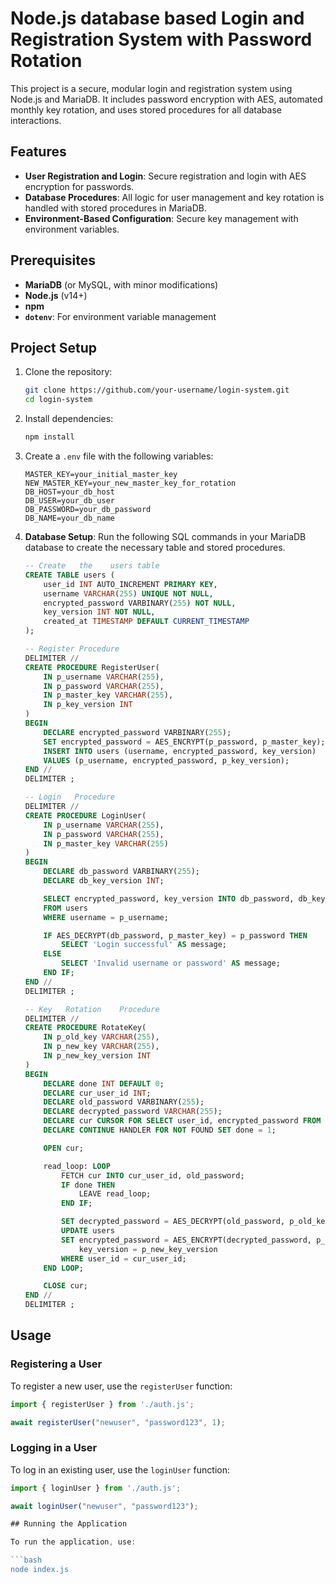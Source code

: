 
# Node.js database based Login and Registration System with Password Rotation

This project is a secure, modular login and registration system using Node.js and MariaDB. It includes password encryption with AES, automated monthly key rotation, and uses stored procedures for all database interactions.

## Features

- **User Registration and Login**: Secure registration and login with AES encryption for passwords.
- **Database Procedures**: All logic for user management and key rotation is handled with stored procedures in MariaDB.
- **Environment-Based Configuration**: Secure key management with environment variables.

## Prerequisites

- **MariaDB** (or MySQL, with minor modifications)
- **Node.js** (v14+)
- **npm**
- **`dotenv`**: For environment variable management

## Project Setup

1. Clone the repository:
   ```bash
   git clone https://github.com/your-username/login-system.git
   cd login-system
   ```

2. Install dependencies:
   ```bash
   npm install
   ```

3. Create a `.env` file with the following variables:
   ```plaintext
   MASTER_KEY=your_initial_master_key
   NEW_MASTER_KEY=your_new_master_key_for_rotation
   DB_HOST=your_db_host
   DB_USER=your_db_user
   DB_PASSWORD=your_db_password
   DB_NAME=your_db_name
   ```

4. **Database Setup**: Run the following SQL commands in your MariaDB database to create the necessary table and stored procedures.

   ```sql
   -- Create   the    users table
   CREATE TABLE users (
       user_id INT AUTO_INCREMENT PRIMARY KEY,
       username VARCHAR(255) UNIQUE NOT NULL,
       encrypted_password VARBINARY(255) NOT NULL,
       key_version INT NOT NULL,
       created_at TIMESTAMP DEFAULT CURRENT_TIMESTAMP
   );

   -- Register Procedure
   DELIMITER //
   CREATE PROCEDURE RegisterUser(
       IN p_username VARCHAR(255),
       IN p_password VARCHAR(255),
       IN p_master_key VARCHAR(255),
       IN p_key_version INT
   )
   BEGIN
       DECLARE encrypted_password VARBINARY(255);
       SET encrypted_password = AES_ENCRYPT(p_password, p_master_key);
       INSERT INTO users (username, encrypted_password, key_version)
       VALUES (p_username, encrypted_password, p_key_version);
   END //
   DELIMITER ;

   -- Login   Procedure
   DELIMITER //
   CREATE PROCEDURE LoginUser(
       IN p_username VARCHAR(255),
       IN p_password VARCHAR(255),
       IN p_master_key VARCHAR(255)
   )
   BEGIN
       DECLARE db_password VARBINARY(255);
       DECLARE db_key_version INT;

       SELECT encrypted_password, key_version INTO db_password, db_key_version
       FROM users
       WHERE username = p_username;

       IF AES_DECRYPT(db_password, p_master_key) = p_password THEN
           SELECT 'Login successful' AS message;
       ELSE
           SELECT 'Invalid username or password' AS message;
       END IF;
   END //
   DELIMITER ;

   -- Key   Rotation    Procedure
   DELIMITER //
   CREATE PROCEDURE RotateKey(
       IN p_old_key VARCHAR(255),
       IN p_new_key VARCHAR(255),
       IN p_new_key_version INT
   )
   BEGIN
       DECLARE done INT DEFAULT 0;
       DECLARE cur_user_id INT;
       DECLARE old_password VARBINARY(255);
       DECLARE decrypted_password VARCHAR(255);
       DECLARE cur CURSOR FOR SELECT user_id, encrypted_password FROM users WHERE key_version != p_new_key_version;
       DECLARE CONTINUE HANDLER FOR NOT FOUND SET done = 1;

       OPEN cur;

       read_loop: LOOP
           FETCH cur INTO cur_user_id, old_password;
           IF done THEN
               LEAVE read_loop;
           END IF;

           SET decrypted_password = AES_DECRYPT(old_password, p_old_key);
           UPDATE users
           SET encrypted_password = AES_ENCRYPT(decrypted_password, p_new_key),
               key_version = p_new_key_version
           WHERE user_id = cur_user_id;
       END LOOP;

       CLOSE cur;
   END //
   DELIMITER ;
   ```

## Usage

### Registering a User

To register a new user, use the `registerUser` function:

```javascript
import { registerUser } from './auth.js';

await registerUser("newuser", "password123", 1);
```

### Logging in a User

To log in an existing user, use the `loginUser` function:

```javascript
import { loginUser } from './auth.js';

await loginUser("newuser", "password123");

## Running the Application

To run the application, use:

```bash
node index.js
```

